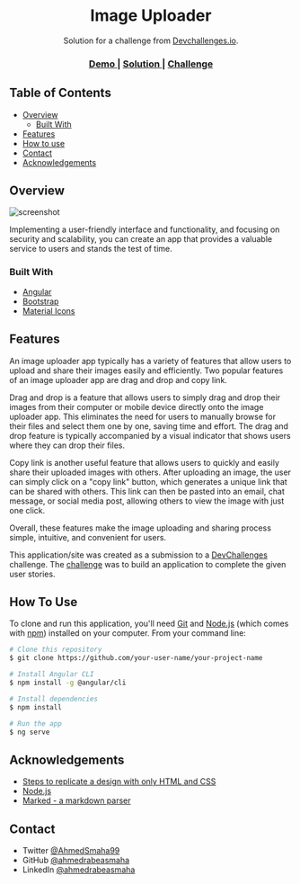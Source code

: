 <!-- Please update value in the {}  -->

<h1 align="center">Image Uploader</h1>

<div align="center">
   Solution for a challenge from  <a href="https://devchallenges.io" target="_blank">Devchallenges.io</a>.
</div>

<div align="center">
  <h3>
    <a href="https://image-uploader-dev.netlify.app/">
      Demo
    </a>
    <span> | </span>
    <a href="https://github.com/ahmedrabeasmaha/image-uploader">
      Solution
    </a>
    <span> | </span>
    <a href="https://devchallenges.io/challenges/O2iGT9yBd6xZBrOcVirx">
      Challenge
    </a>
  </h3>
</div>

<!-- TABLE OF CONTENTS -->

## Table of Contents

- [Overview](#overview)
  - [Built With](#built-with)
- [Features](#features)
- [How to use](#how-to-use)
- [Contact](#contact)
- [Acknowledgements](#acknowledgements)

<!-- OVERVIEW -->

## Overview

![screenshot](https://media1.giphy.com/media/v1.Y2lkPTc5MGI3NjExYmMzMjhiNjBhZjU2ZWYwYWNlMzMyNGFhZjAzYmE0MTkxODc2OTdiOCZjdD1n/7J7dQJ5MEP5ssbfNqo/giphy.gif)

Implementing a user-friendly interface and functionality, and focusing on security and scalability, you can create an app that provides a valuable service to users and stands the test of time.

### Built With

<!-- This section should list any major frameworks that you built your project using. Here are a few examples.-->

- [Angular](https://angular.io/)
- [Bootstrap](https://getbootstrap.com/)
- [Material Icons](https://developers.google.com/fonts/docs/material_icons)

## Features

<!-- List the features of your application or follow the template. Don't share the figma file here :) -->

An image uploader app typically has a variety of features that allow users to upload and share their images easily and efficiently. Two popular features of an image uploader app are drag and drop and copy link.

Drag and drop is a feature that allows users to simply drag and drop their images from their computer or mobile device directly onto the image uploader app. This eliminates the need for users to manually browse for their files and select them one by one, saving time and effort. The drag and drop feature is typically accompanied by a visual indicator that shows users where they can drop their files.

Copy link is another useful feature that allows users to quickly and easily share their uploaded images with others. After uploading an image, the user can simply click on a "copy link" button, which generates a unique link that can be shared with others. This link can then be pasted into an email, chat message, or social media post, allowing others to view the image with just one click.

Overall, these features make the image uploading and sharing process simple, intuitive, and convenient for users.

This application/site was created as a submission to a [DevChallenges](https://devchallenges.io/challenges) challenge. The [challenge](https://devchallenges.io/challenges/O2iGT9yBd6xZBrOcVirx) was to build an application to complete the given user stories.

## How To Use

<!-- Example: -->

To clone and run this application, you'll need [Git](https://git-scm.com) and [Node.js](https://nodejs.org/en/download/) (which comes with [npm](http://npmjs.com)) installed on your computer. From your command line:

```bash
# Clone this repository
$ git clone https://github.com/your-user-name/your-project-name

# Install Angular CLI
$ npm install -g @angular/cli

# Install dependencies
$ npm install

# Run the app
$ ng serve
```

## Acknowledgements

<!-- This section should list any articles or add-ons/plugins that helps you to complete the project. This is optional but it will help you in the future. For example -->

- [Steps to replicate a design with only HTML and CSS](https://devchallenges-blogs.web.app/how-to-replicate-design/)
- [Node.js](https://nodejs.org/)
- [Marked - a markdown parser](https://github.com/chjj/marked)

## Contact

- Twitter [@AhmedSmaha99](https://twitter.com/AhmedSmaha99)
- GitHub [@ahmedrabeasmaha](https://github.com/ahmedrabeasmaha)
- LinkedIn [@ahmedrabeasmaha](https://www.linkedin.com/in/ahmedrabeasmaha)

